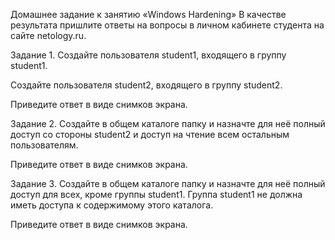 Домашнее задание к занятию «Windows Hardening»
В качестве результата пришлите ответы на вопросы в личном кабинете студента на сайте netology.ru.

Задание 1.
Создайте пользователя student1, входящего в группу student1.

Создайте пользователя student2, входящего в группу student2.

Приведите ответ в виде снимков экрана.

Задание 2.
Создайте в общем каталоге папку и назначте для неё полный доступ со стороны student2 и доступ на чтение всем остальным пользователям.

Приведите ответ в виде снимков экрана.

Задание 3.
Создайте в общем каталоге папку и назначте для неё полный доступ для всех, кроме группы student1.
Группа student1 не должна иметь доступа к содержимому этого каталога.

Приведите ответ в виде снимков экрана.
